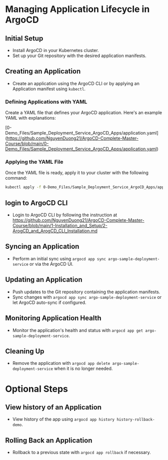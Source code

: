 
# Managing Application Lifecycle in ArgoCD

## Initial Setup
- Install ArgoCD in your Kubernetes cluster.
- Set up your Git repository with the desired application manifests.


## Creating an Application
- Create an application using the ArgoCD CLI or by applying an Application manifest using `kubectl`.


### Defining Applications with YAML

Create a YAML file that defines your ArgoCD application. Here's an example YAML with explanations:

[0-Demo_Files/Sample_Deployment_Service_ArgoCD_Apps/application.yaml] (https://github.com/NguyenDuong21/ArgoCD-Complete-Master-Course/blob/main/0-Demo_Files/Sample_Deployment_Service_ArgoCD_Apps/application.yaml)


### Applying the YAML File

Once the YAML file is ready, apply it to your cluster with the following command:

```bash
kubectl apply -f 0-Demo_Files/Sample_Deployment_Service_ArgoCD_Apps/application.yaml
```

## login to ArgoCD CLI
- Login to ArgoCD CLI by following the instruction at https://github.com/NguyenDuong21/ArgoCD-Complete-Master-Course/blob/main/1-Installation_and_Setup/2-ArogCD_and_ArogCD_CLI_Installation.md 

## Syncing an Application
- Perform an initial sync using `argocd app sync argo-sample-deployment-service` or via the ArgoCD UI.

## Updating an Application
- Push updates to the Git repository containing the application manifests.
- Sync changes with `argocd app sync argo-sample-deployment-service` or let ArgoCD auto-sync if configured.

## Monitoring Application Health
- Monitor the application's health and status with `argocd app get argo-sample-deployment-service`.

## Cleaning Up
- Remove the application with `argocd app delete argo-sample-deployment-service` when it is no longer needed.

# Optional Steps

## View history of an Application
- View history of the app using `argocd app history history-rollback-demo`.

## Rolling Back an Application
- Rollback to a previous state with `argocd app rollback` if necessary.